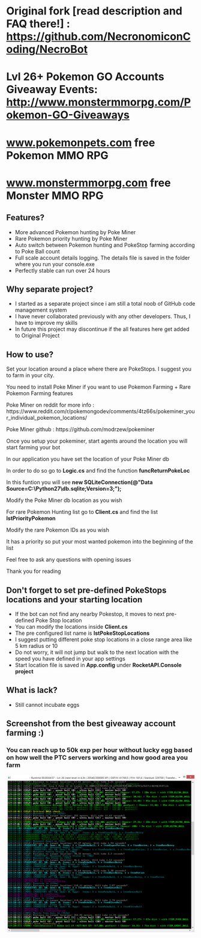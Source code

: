 # Original fork [read description and FAQ there!] : https://github.com/NecronomiconCoding/NecroBot
# Lvl 26+ Pokemon GO Accounts Giveaway Events: http://www.monstermmorpg.com/Pokemon-GO-Giveaways 
# www.pokemonpets.com free Pokemon MMO RPG
# www.monstermmorpg.com free Monster MMO RPG

## Features? 
- More advanced Pokemon hunting by Poke Miner
- Rare Pokemon priority hunting by Poke Miner
- Auto switch between Pokemon hunting and PokeStop farming according to Poke Ball count
- Full scale account details logging. The details file is saved in the folder where you run your console.exe
- Perfectly stable can run over 24 hours

## Why separate project?
- I started as a separate project since i am still a total noob of GitHub code management system
- I have never collaborated previously with any other developers. Thus, I have to improve my skills
- In future this project may discontinue if the all features here get added to Original Project

## How to use?
<p>Set your location around a place where there are PokeStops. I suggest you to farm in your city.</p>
<p>You need to install Poke Miner if you want to use Pokemon Farming + Rare Pokemon Farming features</p>
<p>Poke Miner on reddit for more info : https://www.reddit.com/r/pokemongodev/comments/4tz66s/pokeminer_your_individual_pokemon_locations/</p>
<p>Poke Miner github : https://github.com/modrzew/pokeminer</p>

<p>Once you setup your pokeminer, start agents around the location you will start farming your bot</p>

<p>In our application you have set the location of your Poke Miner db</p>
<p>In order to do so go to <b>Logic.cs</b> and find the function <b>funcReturnPokeLoc</b></p>
<p>In this funtion you will see <b>new SQLiteConnection(@"Data Source=C:\Python27\db.sqlite;Version=3;");</b></p>
<p>Modify the Poke Miner db location as you wish</p>

<p>For rare Pokemon Hunting list go to <b>Client.cs</b> and find the list <b>lstPriorityPokemon</b></p>
<p>Modify the rare Pokemon IDs as you wish</p>

<p>It has a priority so put your most wanted pokemon into the beginning of the list</p>

<p>Feel free to ask any questions with opening issues</p>

<p>Thank you for reading</p>

## Don't forget to set pre-defined PokeStops locations and your starting location
- If the bot can not find any nearby Pokestop, it moves to next pre-defined Poke Stop location
- You can modify the locations inside <b>Client.cs</b>
- The pre configured list name is <b>lstPokeStopLocations</b>
- I suggest putting different poke stop locations in a close range area like 5 km radius or 10
- Do not worry, it will not jump but walk to the next location with the speed you have defined in your app settings
- Start location file is saved in <b>App.config</b> under <b>RocketAPI.Console project</b>

## What is lack?
- Still cannot incubate eggs

## Screenshot from the best giveaway account farming :) 
### You can reach up to 50k exp per hour without lucky egg based on how well the PTC servers working and how good area you farm

![Pokemon Go Bot Screen!](Static/pokemon-go-bot.png)

